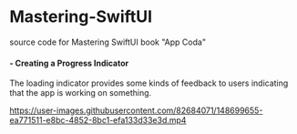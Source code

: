 # Mastering-SwiftUI
source code for Mastering SwiftUI book "App Coda"


#### - Creating a Progress Indicator
The loading indicator provides some kinds of feedback to users indicating that the app is working on something.

https://user-images.githubusercontent.com/82684071/148699655-ea771511-e8bc-4852-8bc1-efa133d33e3d.mp4


